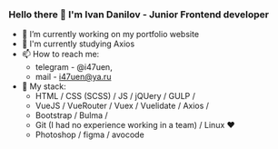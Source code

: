 ### Hello there 👋 I'm Ivan Danilov - Junior Frontend developer 

- 🔭 I’m currently working on my portfolio website
- 🌱 I'm currently studying Axios
- 📫 How to reach me: 
  - telegram - @i47uen,   
  - mail - i47uen@ya.ru
- 👊 My stack:
  - HTML / CSS (SCSS) / JS / jQUery / GULP / 
  - VueJS / VueRouter / Vuex / Vuelidate / Axios / 
  - Bootstrap / Bulma /
  - Git (I had no experience working in a team) / Linux ❤️
  - Photoshop / figma / avocode

